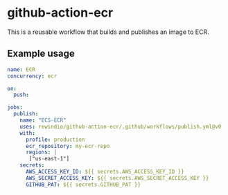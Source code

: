 # github-action-ecr

This is a reusable workflow that builds and publishes an image to ECR.

## Example usage

```yaml
name: ECR
concurrency: ecr

on:
  push:

jobs:
  publish:
    name: "ECS-ECR"
    uses: rewindio/github-action-ecr/.github/workflows/publish.yml@v0
    with:
      profile: production
      ecr_repository: my-ecr-repo
      regions: |
       ["us-east-1"]
    secrets:
      AWS_ACCESS_KEY_ID: ${{ secrets.AWS_ACCESS_KEY_ID }}
      AWS_SECRET_ACCESS_KEY: ${{ secrets.AWS_SECRET_ACCESS_KEY }}
      GITHUB_PAT: ${{ secrets.GITHUB_PAT }}
```

